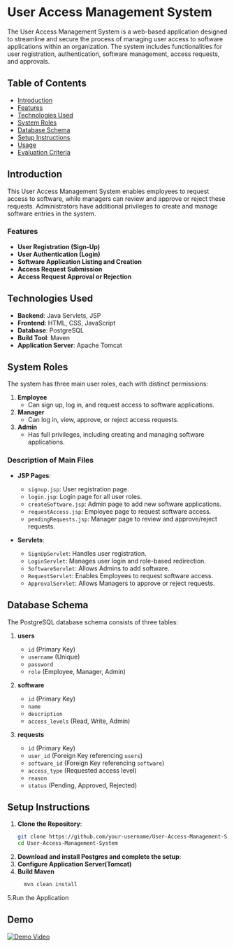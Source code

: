 
# User Access Management System

The User Access Management System is a web-based application designed to streamline and secure the process of managing user access to software applications within an organization. The system includes functionalities for user registration, authentication, software management, access requests, and approvals.

## Table of Contents

- [Introduction](#introduction)
- [Features](#features)
- [Technologies Used](#technologies-used)
- [System Roles](#system-roles)
- [Database Schema](#database-schema)
- [Setup Instructions](#setup-instructions)
- [Usage](#usage)
- [Evaluation Criteria](#evaluation-criteria)

## Introduction

This User Access Management System enables employees to request access to software, while managers can review and approve or reject these requests. Administrators have additional privileges to create and manage software entries in the system.

### Features

- **User Registration (Sign-Up)**
- **User Authentication (Login)**
- **Software Application Listing and Creation**
- **Access Request Submission**
- **Access Request Approval or Rejection**

## Technologies Used

- **Backend**: Java Servlets, JSP
- **Frontend**: HTML, CSS, JavaScript
- **Database**: PostgreSQL
- **Build Tool**: Maven
- **Application Server**: Apache Tomcat

## System Roles

The system has three main user roles, each with distinct permissions:

1. **Employee**
   - Can sign up, log in, and request access to software applications.
2. **Manager**
   - Can log in, view, approve, or reject access requests.
3. **Admin**
   - Has full privileges, including creating and managing software applications.


### Description of Main Files

- **JSP Pages**:
  - `signup.jsp`: User registration page.
  - `login.jsp`: Login page for all user roles.
  - `createSoftware.jsp`: Admin page to add new software applications.
  - `requestAccess.jsp`: Employee page to request software access.
  - `pendingRequests.jsp`: Manager page to review and approve/reject requests.

- **Servlets**:
  - `SignUpServlet`: Handles user registration.
  - `LoginServlet`: Manages user login and role-based redirection.
  - `SoftwareServlet`: Allows Admins to add software.
  - `RequestServlet`: Enables Employees to request software access.
  - `ApprovalServlet`: Allows Managers to approve or reject requests.

## Database Schema

The PostgreSQL database schema consists of three tables:

1. **users**
   - `id` (Primary Key)
   - `username` (Unique)
   - `password`
   - `role` (Employee, Manager, Admin)

2. **software**
   - `id` (Primary Key)
   - `name`
   - `description`
   - `access_levels` (Read, Write, Admin)

3. **requests**
   - `id` (Primary Key)
   - `user_id` (Foreign Key referencing `users`)
   - `software_id` (Foreign Key referencing `software`)
   - `access_type` (Requested access level)
   - `reason`
   - `status` (Pending, Approved, Rejected)

## Setup Instructions

1. **Clone the Repository**:
   ```bash
   git clone https://github.com/your-username/User-Access-Management-System.git
   cd User-Access-Management-System
   ```
2. **Download and install Postgres and complete the setup**:
3. **Configure Application Server(Tomcat)**
4. **Build Maven**
   ```bash
     mvn clean install
   ```

5.Run the Application

## Demo
[![Demo Video](https://img.shields.io/badge/Watch-Demo%20Video-blue)](https://drive.google.com/file/d/1geMZWl3JY-joacrieD-KH12L9PRGdypl/view?usp=sharing)






